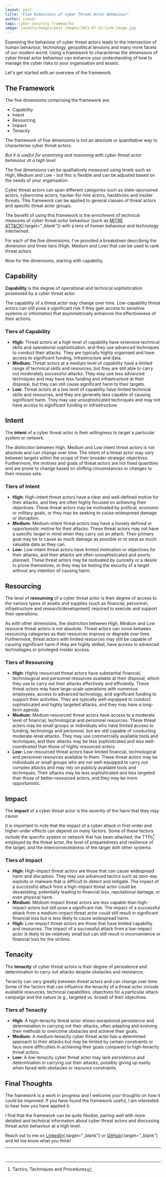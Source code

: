 ```yaml
---
layout: post
title: "Five Dimensions of Cyber Threat Actor Behaviour"
author: connor
tags: cyber-security frameworks
image: /assets/images/post_images/2023-07-23-link-image.jpg
---
```


Examining the behaviour of cyber threat actors leads to the intersection of human behaviour, technology, geopolitical tensions and many more facets of our modern world. Using a framework to characterise the dimensions of cyber threat actor behaviour can enhance your understanding of how to manage the cyber risks to your organisation and assets.

Let's get started with an overview of the framework.

## The Framework

The five dimensions comprising the framework are:
- Capability
- Intent
- Resourcing
- Impact
- Tenacity

The framework of five dimensions is not an absolute or quantitative way to characterise cyber threat actors.

*But it is useful for examining and reasoning with cyber threat actor behaviour at a high level.*

The five dimensions can be qualitatively measured using levels such as High, Medium and Low - but this is flexible and can be adjusted based on the needs of your organisation.

Cyber threat actors can span different categories such as state-sponsored actors, cybercrime actors, hacker-for-hire actors, hacktivists and insider threats. This framework can be applied to general classes of threat actors and specific threat actor groups.

The benefit of using this framework is the enrichment of technical measures of cyber threat actor behaviour (such as [MITRE ATT&CK][mitre-attack-url]{:target="_blank"}) with a lens of human behaviour and technology intertwined.

For each of the five dimensions, I've provided a breakdown describing the dimension and three tiers (High, Medium and Low) that can be used to rank threat actors.

Now for the dimensions, starting with capability.

## Capability

**Capability** is the degree of operational and technical sophistication possessed by a cyber threat actor.

The capability of a threat actor may change over time. Low-capability threat actors can still pose a significant risk if they gain access to sensitive systems or information that asymmetrically enhances the effectiveness of their actions.

### Tiers of Capability

- **High:** Threat actors at a high level of capability have extensive technical skills and operational sophistication, and they use advanced techniques to conduct their attacks. They are typically highly organised and have access to significant funding, infrastructure and data.
- **Medium:** Threat actors at a medium level of capability have a limited range of technical skills and resources, but they are still able to carry out moderately successful attacks. They may use less advanced techniques and may have less funding and infrastructure at their disposal, but they can still cause significant harm to their targets.
- **Low:** Threat actors at a low level of capability have limited technical skills and resources, and they are generally less capable of causing significant harm. They may use unsophisticated techniques and may not have access to significant funding or infrastructure.

## Intent

The **intent** of a cyber threat actor is their willingness to target a particular system or network.

The distinction between High, Medium and Low intent threat actors is not absolute and can change over time. The intent of a threat actor may vary between targets within the scope of their broader strategic objectives. Furthermore, the motives and goals of threat actors are not fixed quantities and are prone to change based on shifting circumstances or changes to their mission sets.

### Tiers of Intent

- **High:** High-intent threat actors have a clear and well-defined motive for their attacks, and they are often highly focused on achieving their objectives. These threat actors may be motivated by political, economic or military goals, or they may be seeking to cause widespread damage or disruption.
- **Medium:** Medium-intent threat actors may have a loosely defined or opportunistic motive for their attacks. These threat actors may not have a specific target in mind when they carry out an attack. Their primary goal may be to cause as much damage as possible or to steal as much valuable data as they can.
- **Low:** Low-intent threat actors have limited motivation or objectives for their attacks, and their attacks are often unsophisticated and poorly planned. These threat actors may be motivated by curiosity or a desire to prove themselves, or they may be testing the security of a target without any intention of causing harm.

## Resourcing

The level of **resourcing** of a cyber threat actor is their degree of access to the various types of assets and supplies (such as financial, personnel, infrastructure and research/development) required to execute and support their operations.

As with other dimensions, the distinction between High, Medium and Low resource threat actors is not absolute. Threat actors can move between resourcing categories as their resources improve or degrade over time. Furthermore, threat actors with limited resources may still be capable of causing significant harm if they are highly skilled, have access to advanced technologies or privileged insider access.

### Tiers of Resourcing

- **High:** Highly resourced threat actors have substantial financial, technological and personnel resources available at their disposal, which they use to carry out their attacks effectively and efficiently. These threat actors may have large-scale operations with numerous employees, access to advanced technology, and significant funding to support their activities. They are typically well-equipped to conduct sophisticated and highly targeted attacks, and they may have a long-term agenda.
- **Medium:** Medium-resourced threat actors have access to a moderate level of financial, technological and personnel resources. These threat actors may be small groups or individuals who have limited access to funding, technology and personnel, but are still capable of conducting moderate-level attacks. They may use commercially available tools and techniques, and their attacks may be less sophisticated and less well-coordinated than those of highly resourced actors.
- **Low:** Low-resourced threat actors have limited financial, technological and personnel resources available to them. These threat actors may be individuals or small groups who are not well-equipped to carry out complex attacks and may rely on publicly available tools and techniques. Their attacks may be less sophisticated and less targeted than those of better-resourced actors, and they may be more opportunistic.

## Impact

The **impact** of a cyber threat actor is the severity of the harm that they may cause.

It is important to note that the impact of a cyber attack in first-order and higher-order effects can depend on many factors. Some of these factors include the specific system or network that has been attacked, the TTPs[^1] employed by the threat actor, the level of preparedness and resilience of the target, and the interconnectedness of the target with other systems.

### Tiers of Impact
- **High:** High-impact threat actors are those that can cause widespread harm and disruption. They may use advanced tactics such as zero-day exploits or malware that is difficult to detect and mitigate. The impact of a successful attack from a high-impact threat actor could be devastating, potentially leading to financial loss, reputational damage, or even physical harm.
- **Medium:** Medium-impact threat actors are less capable than high-impact actors but still pose a significant risk. The impact of a successful attack from a medium-impact threat actor could still result in significant financial loss but is less likely to cause widespread harm.
- **High:** Low-impact threat actors are those that have limited capability and resources. The impact of a successful attack from a low-impact actor is likely to be relatively small but can still result in inconvenience or financial loss for the victims.

## Tenacity

The **tenacity** of cyber threat actors is their degree of persistence and determination to carry out attacks despite obstacles and resistance.

Tenacity can vary greatly between threat actors and can change over time. Some of the factors that can influence the tenacity of a threat actor include available resources, technical capabilities, objectives for a particular attack campaign and the nature (e.g., targeted vs. broad) of their objectives.

### Tiers of Tenacity

- **High**: A high-tenacity threat actor shows exceptional persistence and determination in carrying out their attacks, often adapting and evolving their methods to overcome obstacles and achieve their goals.
- **Medium:** A medium-tenacity cyber threat actor has a determined approach to their attacks but may be limited by certain constraints or face more difficulties in achieving their goals compared to high-tenacity threat actors.
- **Low:** A low-tenacity cyber threat actor may lack persistence and determination in carrying out their attacks, possibly giving up easily when faced with obstacles or resource constraints.

## Final Thoughts

The framework is a work in progress and I welcome your thoughts on how it could be improved. If you have found the framework useful, I am interested to hear how you have applied it. 

I find that the framework can be quite flexible, pairing well with more detailed and technical information about cyber threat actors and discussing threat actor behaviour at a high level.

Reach out to me on [LinkedIn][my-linkedin-url]{:target="_blank"} or [GitHub][my-github-url]{:target="_blank"} and let me know what you think!

---
<br/>

[^1]: Tactics, Techniques and Procedures

[my-github-url]: https://github.com/cmooneycollett/cmooneycollett.github.io
[my-linkedin-url]: http://www.linkedin.com/comm/mynetwork/discovery-see-all?usecase=PEOPLE_FOLLOWS&followMember=connor-mooney-collett
[mitre-attack-url]: https://attack.mitre.org/
